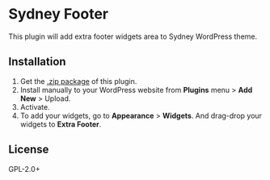 # Sydney Footer

This plugin will add extra footer widgets area to Sydney WordPress theme. 

## Installation

1. Get the [.zip package](https://github.com/kharissulistiyo/sydney-footer/archive/main.zip) of this plugin.
2. Install manually to your WordPress website from **Plugins** menu > **Add New** > Upload.
3. Activate.
4. To add your widgets, go to **Appearance** > **Widgets**. And drag-drop your widgets to **Extra Footer**.

## License

GPL-2.0+
